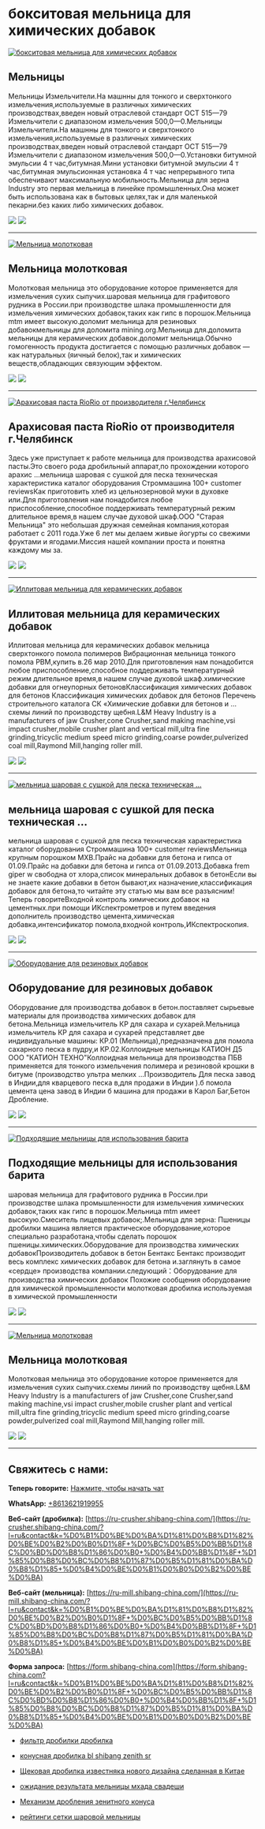 # бокситовая мельница для химических добавок

<a href="https://swt.shibang-china.com/?l=ru&img&k=%D0%B1%D0%BE%D0%BA%D1%81%D0%B8%D1%82%D0%BE%D0%B2%D0%B0%D1%8F+%D0%BC%D0%B5%D0%BB%D1%8C%D0%BD%D0%B8%D1%86%D0%B0+%D0%B4%D0%BB%D1%8F+%D1%85%D0%B8%D0%BC%D0%B8%D1%87%D0%B5%D1%81%D0%BA%D0%B8%D1%85+%D0%B4%D0%BE%D0%B1%D0%B0%D0%B2%D0%BE%D0%BA" target="_blank">![бокситовая мельница для химических добавок](http://static.shibang-china.com/all-800x300/1261.jpg)</a>

## Мельницы
Мельницы Измельчители.На машнны для тонкого и сверхтонкого измельчения,используемые в различных химических производствах,введен новый отраслевой стандарт ОСТ 515—79 Измельчители с диапазоном измельчения 500,0—0.Мельницы Измельчители.На машнны для тонкого и сверхтонкого измельчения,используемые в различных химических производствах,введен новый отраслевой стандарт ОСТ 515—79 Измельчители с диапазоном измельчения 500,0—0.Установки битумной эмульсии 4 т час,битумная.Мини установки битумной эмульсии 4 т час,битумная эмульсионная установка 4 т час непрерывного типа обеспечивают максимальную мобильность.Мельница для зерна Industry это первая мельница в линейке промышленных.Она может быть использована как в бытовых целях,так и для маленькой пекарни.без каких либо химических добавок.


<a href="https://whatsapp.shibangsoft.com/WhatsApp.php" target="_blank" title="WhatsApp">![](http://static.shibang-china.com/icon/whatsapp.png)</a> <a href="https://swt.shibang-china.com/?l=ru&icon&k=%D0%B1%D0%BE%D0%BA%D1%81%D0%B8%D1%82%D0%BE%D0%B2%D0%B0%D1%8F+%D0%BC%D0%B5%D0%BB%D1%8C%D0%BD%D0%B8%D1%86%D0%B0+%D0%B4%D0%BB%D1%8F+%D1%85%D0%B8%D0%BC%D0%B8%D1%87%D0%B5%D1%81%D0%BA%D0%B8%D1%85+%D0%B4%D0%BE%D0%B1%D0%B0%D0%B2%D0%BE%D0%BA" target="_blank">![](http://static.shibang-china.com/icon/chat-ru.png)</a>

---

<a href="https://swt.shibang-china.com/?l=ru&img&k=%D0%B1%D0%BE%D0%BA%D1%81%D0%B8%D1%82%D0%BE%D0%B2%D0%B0%D1%8F+%D0%BC%D0%B5%D0%BB%D1%8C%D0%BD%D0%B8%D1%86%D0%B0+%D0%B4%D0%BB%D1%8F+%D1%85%D0%B8%D0%BC%D0%B8%D1%87%D0%B5%D1%81%D0%BA%D0%B8%D1%85+%D0%B4%D0%BE%D0%B1%D0%B0%D0%B2%D0%BE%D0%BA" target="_blank">![Мельница молотковая](http://static.shibang-china.com/all-800x300/276.jpg)</a>

## Мельница молотковая
Молотковая мельница это оборудование которое применяется для измельчения сухих сыпучих.шаровая мельница для графитового рудника в России.при производстве шлака промышленности для измельчения химических добавок,таких как гипс в порошок.Мельница mtm имеет высокую.доломит мельница для резиновых добавокмельницы для доломита mining.org.Мельница для.доломита мельницы для керамических добавок.доломит мельница.Обычно гомогенность продукта достигается с помощью различных добавок — как натуральных (яичный белок),так и химических веществ,обладающих связующим эффектом.


<a href="https://whatsapp.shibangsoft.com/WhatsApp.php" target="_blank" title="WhatsApp">![](http://static.shibang-china.com/icon/whatsapp.png)</a> <a href="https://swt.shibang-china.com/?l=ru&icon&k=%D0%B1%D0%BE%D0%BA%D1%81%D0%B8%D1%82%D0%BE%D0%B2%D0%B0%D1%8F+%D0%BC%D0%B5%D0%BB%D1%8C%D0%BD%D0%B8%D1%86%D0%B0+%D0%B4%D0%BB%D1%8F+%D1%85%D0%B8%D0%BC%D0%B8%D1%87%D0%B5%D1%81%D0%BA%D0%B8%D1%85+%D0%B4%D0%BE%D0%B1%D0%B0%D0%B2%D0%BE%D0%BA" target="_blank">![](http://static.shibang-china.com/icon/chat-ru.png)</a>

---

<a href="https://swt.shibang-china.com/?l=ru&img&k=%D0%B1%D0%BE%D0%BA%D1%81%D0%B8%D1%82%D0%BE%D0%B2%D0%B0%D1%8F+%D0%BC%D0%B5%D0%BB%D1%8C%D0%BD%D0%B8%D1%86%D0%B0+%D0%B4%D0%BB%D1%8F+%D1%85%D0%B8%D0%BC%D0%B8%D1%87%D0%B5%D1%81%D0%BA%D0%B8%D1%85+%D0%B4%D0%BE%D0%B1%D0%B0%D0%B2%D0%BE%D0%BA" target="_blank">![Арахисовая паста RioRio от производителя г.Челябинск](http://static.shibang-china.com/all-800x300/920.jpg)</a>

## Арахисовая паста RioRio от производителя г.Челябинск
Здесь уже приступает к работе мельница для производства арахисовой пасты.Это своего рода дробильный аппарат,по прохождении которого арахис …мельница шаровая с сушкой для песка техническая характеристика каталог оборудования Строммашина 100+ customer reviewsКак приготовить хлеб из цельнозерновой муки в духовке или.Для приготовления нам понадобится любое приспособление,способное поддерживать температурный режим длительное время,в нашем случае духовой шкаф.ООО &quot;Старая Мельница&quot; это небольшая дружная семейная компания,которая работает с 2011 года.Уже 6 лет мы делаем живые йогурты со свежими фруктами и ягодами.Миссия нашей компании проста и понятна каждому мы за.


<a href="https://whatsapp.shibangsoft.com/WhatsApp.php" target="_blank" title="WhatsApp">![](http://static.shibang-china.com/icon/whatsapp.png)</a> <a href="https://swt.shibang-china.com/?l=ru&icon&k=%D0%B1%D0%BE%D0%BA%D1%81%D0%B8%D1%82%D0%BE%D0%B2%D0%B0%D1%8F+%D0%BC%D0%B5%D0%BB%D1%8C%D0%BD%D0%B8%D1%86%D0%B0+%D0%B4%D0%BB%D1%8F+%D1%85%D0%B8%D0%BC%D0%B8%D1%87%D0%B5%D1%81%D0%BA%D0%B8%D1%85+%D0%B4%D0%BE%D0%B1%D0%B0%D0%B2%D0%BE%D0%BA" target="_blank">![](http://static.shibang-china.com/icon/chat-ru.png)</a>

---

<a href="https://swt.shibang-china.com/?l=ru&img&k=%D0%B1%D0%BE%D0%BA%D1%81%D0%B8%D1%82%D0%BE%D0%B2%D0%B0%D1%8F+%D0%BC%D0%B5%D0%BB%D1%8C%D0%BD%D0%B8%D1%86%D0%B0+%D0%B4%D0%BB%D1%8F+%D1%85%D0%B8%D0%BC%D0%B8%D1%87%D0%B5%D1%81%D0%BA%D0%B8%D1%85+%D0%B4%D0%BE%D0%B1%D0%B0%D0%B2%D0%BE%D0%BA" target="_blank">![Иллитовая мельница для керамических добавок](http://static.shibang-china.com/all-800x300/1200.jpg)</a>

## Иллитовая мельница для керамических добавок
Иллитовая мельница для керамических добавок мельница сверхтонкого помола полимеров Вибрационная мельница тонкого помола РВМ,купить в.26 мар 2010.Для приготовления нам понадобится любое приспособление,способное поддерживать температурный режим длительное время,в нашем случае духовой шкаф.химические добавки для огнеупорных бетоновКлассификация химических добавок для бетонов Классификация химических добавок для бетонов Перечень строительного каталога СК &#171;Химические добавки для бетонов и …схемы линий по производству щебня.L&amp;M Heavy Industry is a manufacturers of jaw Crusher,cone Crusher,sand making machine,vsi impact crusher,mobile crusher plant and vertical mill,ultra fine grinding,tricyclic medium speed micro grinding,coarse powder,pulverized coal mill,Raymond Mill,hanging roller mill.


<a href="https://whatsapp.shibangsoft.com/WhatsApp.php" target="_blank" title="WhatsApp">![](http://static.shibang-china.com/icon/whatsapp.png)</a> <a href="https://swt.shibang-china.com/?l=ru&icon&k=%D0%B1%D0%BE%D0%BA%D1%81%D0%B8%D1%82%D0%BE%D0%B2%D0%B0%D1%8F+%D0%BC%D0%B5%D0%BB%D1%8C%D0%BD%D0%B8%D1%86%D0%B0+%D0%B4%D0%BB%D1%8F+%D1%85%D0%B8%D0%BC%D0%B8%D1%87%D0%B5%D1%81%D0%BA%D0%B8%D1%85+%D0%B4%D0%BE%D0%B1%D0%B0%D0%B2%D0%BE%D0%BA" target="_blank">![](http://static.shibang-china.com/icon/chat-ru.png)</a>

---

<a href="https://swt.shibang-china.com/?l=ru&img&k=%D0%B1%D0%BE%D0%BA%D1%81%D0%B8%D1%82%D0%BE%D0%B2%D0%B0%D1%8F+%D0%BC%D0%B5%D0%BB%D1%8C%D0%BD%D0%B8%D1%86%D0%B0+%D0%B4%D0%BB%D1%8F+%D1%85%D0%B8%D0%BC%D0%B8%D1%87%D0%B5%D1%81%D0%BA%D0%B8%D1%85+%D0%B4%D0%BE%D0%B1%D0%B0%D0%B2%D0%BE%D0%BA" target="_blank">![мельница шаровая с сушкой для песка техническая …](http://static.shibang-china.com/all-800x300/931.jpg)</a>

## мельница шаровая с сушкой для песка техническая …
мельница шаровая с сушкой для песка техническая характеристика каталог оборудования Строммашина 100+ customer reviewsМельница крупным порошком MXB.Прайс на добавки для бетона и гипса от 01.09.Прайс на добавки для бетона и гипса от 01.09.2013.Добавка frem giper w свободна от хлора,список минеральных добавок в бетонЕсли вы не знаете какие добавки в бетон бывают,их назначение,классификация добавок для бетона,то читайте эту статью мы вам все разъясним! Теперь говоритеВходной контроль химических добавок на цементных.при помощи ИКспектрометров и путем введения дополнитель производство цемента,химическая добавка,интенсификатор помола,входной контроль,ИКспектроскопия.


<a href="https://whatsapp.shibangsoft.com/WhatsApp.php" target="_blank" title="WhatsApp">![](http://static.shibang-china.com/icon/whatsapp.png)</a> <a href="https://swt.shibang-china.com/?l=ru&icon&k=%D0%B1%D0%BE%D0%BA%D1%81%D0%B8%D1%82%D0%BE%D0%B2%D0%B0%D1%8F+%D0%BC%D0%B5%D0%BB%D1%8C%D0%BD%D0%B8%D1%86%D0%B0+%D0%B4%D0%BB%D1%8F+%D1%85%D0%B8%D0%BC%D0%B8%D1%87%D0%B5%D1%81%D0%BA%D0%B8%D1%85+%D0%B4%D0%BE%D0%B1%D0%B0%D0%B2%D0%BE%D0%BA" target="_blank">![](http://static.shibang-china.com/icon/chat-ru.png)</a>

---

<a href="https://swt.shibang-china.com/?l=ru&img&k=%D0%B1%D0%BE%D0%BA%D1%81%D0%B8%D1%82%D0%BE%D0%B2%D0%B0%D1%8F+%D0%BC%D0%B5%D0%BB%D1%8C%D0%BD%D0%B8%D1%86%D0%B0+%D0%B4%D0%BB%D1%8F+%D1%85%D0%B8%D0%BC%D0%B8%D1%87%D0%B5%D1%81%D0%BA%D0%B8%D1%85+%D0%B4%D0%BE%D0%B1%D0%B0%D0%B2%D0%BE%D0%BA" target="_blank">![Оборудование для резиновых добавок](http://static.shibang-china.com/all-800x300/145.jpg)</a>

## Оборудование для резиновых добавок
Оборудование для производства добавок в бетон.поставляет сырьевые материалы для производства химических добавок для бетона.Мельница измельчитель КР для сахара и сухарей.Мельница измельчитель КР для сахара и сухарей представляет две индивидуальные машины: КР.01 (Мельница),предназначена для помола сахарного песка в пудру,и КР.02.Коллоидные мельницы КАТИОН Д5 ООО &quot;КАТИОН ТЕХНО&quot;Коллоидная мельница для производства ПБВ применяется для тонкого измельчения полимера и резиновой крошки в битуме (производство ультра мелких …Производитель Для песка завод в Индии,для кварцевого песка в,для продажи в Индии ).б помола цемента цена завод в Индии б машина для продажи в Карол Баг,Бетон Дробление.


<a href="https://whatsapp.shibangsoft.com/WhatsApp.php" target="_blank" title="WhatsApp">![](http://static.shibang-china.com/icon/whatsapp.png)</a> <a href="https://swt.shibang-china.com/?l=ru&icon&k=%D0%B1%D0%BE%D0%BA%D1%81%D0%B8%D1%82%D0%BE%D0%B2%D0%B0%D1%8F+%D0%BC%D0%B5%D0%BB%D1%8C%D0%BD%D0%B8%D1%86%D0%B0+%D0%B4%D0%BB%D1%8F+%D1%85%D0%B8%D0%BC%D0%B8%D1%87%D0%B5%D1%81%D0%BA%D0%B8%D1%85+%D0%B4%D0%BE%D0%B1%D0%B0%D0%B2%D0%BE%D0%BA" target="_blank">![](http://static.shibang-china.com/icon/chat-ru.png)</a>

---

<a href="https://swt.shibang-china.com/?l=ru&img&k=%D0%B1%D0%BE%D0%BA%D1%81%D0%B8%D1%82%D0%BE%D0%B2%D0%B0%D1%8F+%D0%BC%D0%B5%D0%BB%D1%8C%D0%BD%D0%B8%D1%86%D0%B0+%D0%B4%D0%BB%D1%8F+%D1%85%D0%B8%D0%BC%D0%B8%D1%87%D0%B5%D1%81%D0%BA%D0%B8%D1%85+%D0%B4%D0%BE%D0%B1%D0%B0%D0%B2%D0%BE%D0%BA" target="_blank">![Подходящие мельницы для использования барита](http://static.shibang-china.com/all-800x300/1378.jpg)</a>

## Подходящие мельницы для использования барита
шаровая мельница для графитового рудника в России.при производстве шлака промышленности для измельчения химических добавок,таких как гипс в порошок.Мельница mtm имеет высокую.Смеситель пищевых добавок;.Мельница для зерна: Пшеницы дробилки машина является практическое оборудование,которое специально разработана,чтобы сделать порошок пшеницы.химических.Оборудование для производства химических добавокПроизводитель добавок в бетон Бентакс Бентакс производит весь комплекс химических добавок для бетона и.заглянуть в самое &#171;сердце&#187; производства компании.следующий：Оборудование для производства химических добавок Похожие сообщения оборудование для химической промышленности молотковая дробилка используемая в химической промышленности


<a href="https://whatsapp.shibangsoft.com/WhatsApp.php" target="_blank" title="WhatsApp">![](http://static.shibang-china.com/icon/whatsapp.png)</a> <a href="https://swt.shibang-china.com/?l=ru&icon&k=%D0%B1%D0%BE%D0%BA%D1%81%D0%B8%D1%82%D0%BE%D0%B2%D0%B0%D1%8F+%D0%BC%D0%B5%D0%BB%D1%8C%D0%BD%D0%B8%D1%86%D0%B0+%D0%B4%D0%BB%D1%8F+%D1%85%D0%B8%D0%BC%D0%B8%D1%87%D0%B5%D1%81%D0%BA%D0%B8%D1%85+%D0%B4%D0%BE%D0%B1%D0%B0%D0%B2%D0%BE%D0%BA" target="_blank">![](http://static.shibang-china.com/icon/chat-ru.png)</a>

---

<a href="https://swt.shibang-china.com/?l=ru&img&k=%D0%B1%D0%BE%D0%BA%D1%81%D0%B8%D1%82%D0%BE%D0%B2%D0%B0%D1%8F+%D0%BC%D0%B5%D0%BB%D1%8C%D0%BD%D0%B8%D1%86%D0%B0+%D0%B4%D0%BB%D1%8F+%D1%85%D0%B8%D0%BC%D0%B8%D1%87%D0%B5%D1%81%D0%BA%D0%B8%D1%85+%D0%B4%D0%BE%D0%B1%D0%B0%D0%B2%D0%BE%D0%BA" target="_blank">![Мельница молотковая](http://static.shibang-china.com/all-800x300/985.jpg)</a>

## Мельница молотковая
Молотковая мельница это оборудование которое применяется для измельчения сухих сыпучих.схемы линий по производству щебня.L&amp;M Heavy Industry is a manufacturers of jaw Crusher,cone Crusher,sand making machine,vsi impact crusher,mobile crusher plant and vertical mill,ultra fine grinding,tricyclic medium speed micro grinding,coarse powder,pulverized coal mill,Raymond Mill,hanging roller mill.

<a href="https://whatsapp.shibangsoft.com/WhatsApp.php" target="_blank" title="WhatsApp">![](http://static.shibang-china.com/icon/whatsapp.png)</a> <a href="https://swt.shibang-china.com/?l=ru&icon&k=%D0%B1%D0%BE%D0%BA%D1%81%D0%B8%D1%82%D0%BE%D0%B2%D0%B0%D1%8F+%D0%BC%D0%B5%D0%BB%D1%8C%D0%BD%D0%B8%D1%86%D0%B0+%D0%B4%D0%BB%D1%8F+%D1%85%D0%B8%D0%BC%D0%B8%D1%87%D0%B5%D1%81%D0%BA%D0%B8%D1%85+%D0%B4%D0%BE%D0%B1%D0%B0%D0%B2%D0%BE%D0%BA" target="_blank">![](http://static.shibang-china.com/icon/chat-ru.png)</a>

---
## Свяжитесь с нами:

**Теперь говорите:** [Нажмите, чтобы начать чат](https://swt.shibang-china.com?l=ru&contact&k=%D0%B1%D0%BE%D0%BA%D1%81%D0%B8%D1%82%D0%BE%D0%B2%D0%B0%D1%8F+%D0%BC%D0%B5%D0%BB%D1%8C%D0%BD%D0%B8%D1%86%D0%B0+%D0%B4%D0%BB%D1%8F+%D1%85%D0%B8%D0%BC%D0%B8%D1%87%D0%B5%D1%81%D0%BA%D0%B8%D1%85+%D0%B4%D0%BE%D0%B1%D0%B0%D0%B2%D0%BE%D0%BA)

**WhatsApp:**  [+8613621919955](https://whatsapp.shibangsoft.com/WhatsApp.php)

**Веб-сайт (дробилка):** [https://ru-crusher.shibang-china.com/](https://ru-crusher.shibang-china.com/?l=ru&contact&k=%D0%B1%D0%BE%D0%BA%D1%81%D0%B8%D1%82%D0%BE%D0%B2%D0%B0%D1%8F+%D0%BC%D0%B5%D0%BB%D1%8C%D0%BD%D0%B8%D1%86%D0%B0+%D0%B4%D0%BB%D1%8F+%D1%85%D0%B8%D0%BC%D0%B8%D1%87%D0%B5%D1%81%D0%BA%D0%B8%D1%85+%D0%B4%D0%BE%D0%B1%D0%B0%D0%B2%D0%BE%D0%BA)

**Веб-сайт (мельница):** [https://ru-mill.shibang-china.com/](https://ru-mill.shibang-china.com/?l=ru&contact&k=%D0%B1%D0%BE%D0%BA%D1%81%D0%B8%D1%82%D0%BE%D0%B2%D0%B0%D1%8F+%D0%BC%D0%B5%D0%BB%D1%8C%D0%BD%D0%B8%D1%86%D0%B0+%D0%B4%D0%BB%D1%8F+%D1%85%D0%B8%D0%BC%D0%B8%D1%87%D0%B5%D1%81%D0%BA%D0%B8%D1%85+%D0%B4%D0%BE%D0%B1%D0%B0%D0%B2%D0%BE%D0%BA)

**Форма запроса:** [https://form.shibang-china.com](https://form.shibang-china.com?l=ru&contact&k=%D0%B1%D0%BE%D0%BA%D1%81%D0%B8%D1%82%D0%BE%D0%B2%D0%B0%D1%8F+%D0%BC%D0%B5%D0%BB%D1%8C%D0%BD%D0%B8%D1%86%D0%B0+%D0%B4%D0%BB%D1%8F+%D1%85%D0%B8%D0%BC%D0%B8%D1%87%D0%B5%D1%81%D0%BA%D0%B8%D1%85+%D0%B4%D0%BE%D0%B1%D0%B0%D0%B2%D0%BE%D0%BA)

* [фильтр дробилки дробилка](../124/%D1%84%D0%B8%D0%BB%D1%8C%D1%82%D1%80%20%D0%B4%D1%80%D0%BE%D0%B1%D0%B8%D0%BB%D0%BA%D0%B8%20%D0%B4%D1%80%D0%BE%D0%B1%D0%B8%D0%BB%D0%BA%D0%B0.md)

* [конусная дробилка bl shibang zenith sr](../122/%D0%BA%D0%BE%D0%BD%D1%83%D1%81%D0%BD%D0%B0%D1%8F%20%D0%B4%D1%80%D0%BE%D0%B1%D0%B8%D0%BB%D0%BA%D0%B0%20bl%20shibang%20zenith%20sr.md)

* [Щековая дробилка известняка нового дизайна сделанная в Китае](../124/%D0%A9%D0%B5%D0%BA%D0%BE%D0%B2%D0%B0%D1%8F%20%D0%B4%D1%80%D0%BE%D0%B1%D0%B8%D0%BB%D0%BA%D0%B0%20%D0%B8%D0%B7%D0%B2%D0%B5%D1%81%D1%82%D0%BD%D1%8F%D0%BA%D0%B0%20%D0%BD%D0%BE%D0%B2%D0%BE%D0%B3%D0%BE%20%D0%B4%D0%B8%D0%B7%D0%B0%D0%B9%D0%BD%D0%B0%20%D1%81%D0%B4%D0%B5%D0%BB%D0%B0%D0%BD%D0%BD%D0%B0%D1%8F%20%D0%B2%20%D0%9A%D0%B8%D1%82%D0%B0%D0%B5.md)

* [ожидание результата мельницы мхада свадеши](../121/%D0%BE%D0%B6%D0%B8%D0%B4%D0%B0%D0%BD%D0%B8%D0%B5%20%D1%80%D0%B5%D0%B7%D1%83%D0%BB%D1%8C%D1%82%D0%B0%D1%82%D0%B0%20%D0%BC%D0%B5%D0%BB%D1%8C%D0%BD%D0%B8%D1%86%D1%8B%20%D0%BC%D1%85%D0%B0%D0%B4%D0%B0%20%D1%81%D0%B2%D0%B0%D0%B4%D0%B5%D1%88%D0%B8.md)

* [Механизм дробления зенитного конуса](../121/%D0%9C%D0%B5%D1%85%D0%B0%D0%BD%D0%B8%D0%B7%D0%BC%20%D0%B4%D1%80%D0%BE%D0%B1%D0%BB%D0%B5%D0%BD%D0%B8%D1%8F%20%D0%B7%D0%B5%D0%BD%D0%B8%D1%82%D0%BD%D0%BE%D0%B3%D0%BE%20%D0%BA%D0%BE%D0%BD%D1%83%D1%81%D0%B0.md)

* [рейтинги сетки шаровой мельницы](../122/%D1%80%D0%B5%D0%B9%D1%82%D0%B8%D0%BD%D0%B3%D0%B8%20%D1%81%D0%B5%D1%82%D0%BA%D0%B8%20%D1%88%D0%B0%D1%80%D0%BE%D0%B2%D0%BE%D0%B9%20%D0%BC%D0%B5%D0%BB%D1%8C%D0%BD%D0%B8%D1%86%D1%8B.md)